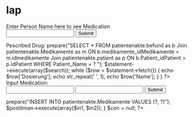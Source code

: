# lap

<?php

$db_hostname = '127.0.0.1';
$db_username = 'root';
$db_password = '';
$db_database = 'patientenakte';

$con = new PDO("mysql:host=$db_hostname;dbname=$db_database", $db_username, $db_password);
if (!$con) {
	die('Could not connect: ' . mysqli_error($link));
}
?>

<!DOCTYPE html>
<html lang="en">

<head>
	<meta charset="UTF-8">
	<meta name="viewport" content="width=device-width, initial-scale=1.0">
	<meta http-equiv="X-UA-Compatible" content="ie=edge">
	<title>Document</title>
	<link rel="stylesheet" href="styles.css">
</head>

<body>
	<main>
		<div class="title">
			Enter Person Name here to see Medication
		</div>
		<form action="" method="post">
			<input type="text" name="enterhere">
			<input type="submit" name="submit">
		</form>
		<div class="output">
			Pescribed Drug:
			<?php
			if (isset($_POST['submit'])) {
				$search = $_POST['enterhere'];
				$statement = $con->prepare("SELECT * FROM patientenakte.befund as b
			 	Join patientenakte.Medikamente as m
				ON b.medikamente_idMedikamente = m.idmedikamente
				Join patientenakte.patient as p
				ON b.Patient_idPatient = p.idPatient
				WHERE Patient_Name = ?
				");
				$statement->execute(array($search));
				while ($row = $statement->fetch()) {
					echo $row['Dosierung'];
					echo str_repeat('&nbsp;', 1);
					echo $row['Name'];
				}
			}
			?>
		</div>
	</main>
	<div class="input">
		<div class="title">
			Input Medication:
		</div>
		<form action="" method="post">
			<input type="text" name="mednr">
			<input type="text" name="medna">
			<input type="submit" name="imput">
		</form>
		<div class="output">
		<?php
		if (isset($_POST['imput'])) {
			$in1 = $_POST['mednr'];
			$in2 = $_POST['medna'];
			$postitman = $con->prepare("INSERT INTO patientenakte.Medikamente VALUES (?, ?)");
			$postitman->execute(array($in1, $in2));
		}
		$con = null;
		?>
		</div>
	</div>
</body>

</html>

